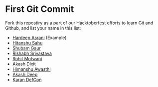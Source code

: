 # First Git Commit

Fork this repostiry as a part of our Hacktoberfest efforts to learn Git and Github, and list your name in this list:

- [Hardeep Asrani](https://github.com/HardeepAsrani) (Example)
- [Hitanshu Sahu](https://github.com/Phantom-Cluster)
- [Shubam Gaur](https://github.com/sumitsg10)
- [Rishabh Srivastava](https://github.com/Keypuncher91)
- [Rohit Motwani](https://github.com/rohittm)
- [Akash Dixit](https://github.com/Akash1Dixit)
- [Himanshu Awasthi](https://github.com/IHackPy)
- [Akash Deep](https://github.com/23akashdeep)
- [Karan DefCon](https://github.com/DotSlashTX)
